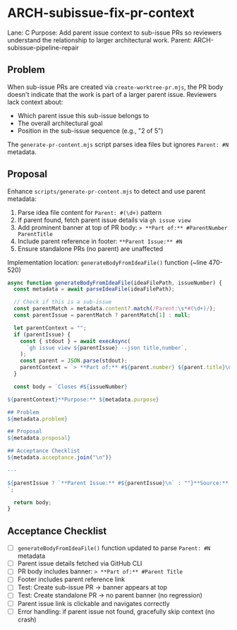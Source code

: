 # ARCH-subissue-fix-pr-context

Lane: C
Purpose: Add parent issue context to sub-issue PRs so reviewers understand the relationship to larger architectural work.
Parent: ARCH-subissue-pipeline-repair

## Problem

When sub-issue PRs are created via `create-worktree-pr.mjs`, the PR body doesn't indicate that the work is part of a larger parent issue. Reviewers lack context about:

- Which parent issue this sub-issue belongs to
- The overall architectural goal
- Position in the sub-issue sequence (e.g., "2 of 5")

The `generate-pr-content.mjs` script parses idea files but ignores `Parent: #N` metadata.

## Proposal

Enhance `scripts/generate-pr-content.mjs` to detect and use parent metadata:

1. Parse idea file content for `Parent: #(\d+)` pattern
2. If parent found, fetch parent issue details via `gh issue view`
3. Add prominent banner at top of PR body: `> **Part of:** #ParentNumber ParentTitle`
4. Include parent reference in footer: `**Parent Issue:** #N`
5. Ensure standalone PRs (no parent) are unaffected

Implementation location: `generateBodyFromIdeaFile()` function (~line 470-520)

```javascript
async function generateBodyFromIdeaFile(ideaFilePath, issueNumber) {
  const metadata = await parseIdeaFile(ideaFilePath);

  // Check if this is a sub-issue
  const parentMatch = metadata.content?.match(/Parent:\s*#(\d+)/);
  const parentIssue = parentMatch ? parentMatch[1] : null;

  let parentContext = "";
  if (parentIssue) {
    const { stdout } = await execAsync(
      `gh issue view ${parentIssue} --json title,number`,
    );
    const parent = JSON.parse(stdout);
    parentContext = `> **Part of:** #${parent.number} ${parent.title}\n\n`;
  }

  const body = `Closes #${issueNumber}

${parentContext}**Purpose:** ${metadata.purpose}

## Problem
${metadata.problem}

## Proposal
${metadata.proposal}

## Acceptance Checklist
${metadata.acceptance.join("\n")}

---

${parentIssue ? `**Parent Issue:** #${parentIssue}\n` : ""}**Source:** \`/ideas/${metadata.filename}\`
`;

  return body;
}
```

## Acceptance Checklist

- [ ] `generateBodyFromIdeaFile()` function updated to parse `Parent: #N` metadata
- [ ] Parent issue details fetched via GitHub CLI
- [ ] PR body includes banner: `> **Part of:** #Parent Title`
- [ ] Footer includes parent reference link
- [ ] Test: Create sub-issue PR → banner appears at top
- [ ] Test: Create standalone PR → no parent banner (no regression)
- [ ] Parent issue link is clickable and navigates correctly
- [ ] Error handling: if parent issue not found, gracefully skip context (no crash)

